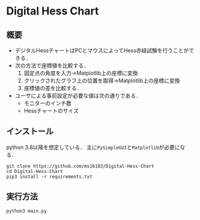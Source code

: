 # Digital Hess Chart

## 概要
- デジタルHessチャートはPCとマウスによってHess赤緑試験を行うことができる．
- 次の方法で座標値を比較する．
  1. 固定点の角度を入力→Matplotlib上の座標に変換
  1. クリックされたグラフ上の位置を取得→Matplotlib上の座標に変換
  1. 座標値の差を比較する．
- ユーザによる事前設定が必要な値は次の通りである．
  - モニターのインチ数
  - Hessチャートのサイズ

## インストール
python 3.8以降を想定している．
主に`PySimpleGUI`と`Matplotlib`が必要になる．

```
git clone https://github.com/ms16183/Digital-Hess-Chart
cd Digital-Hess-Chart
pip3 install -r requirements.txt
```

## 実行方法

```
python3 main.py
```